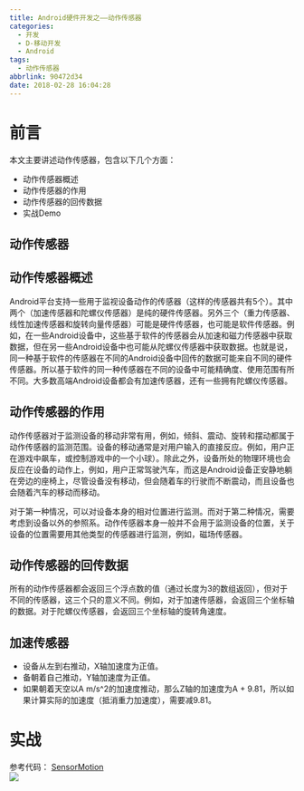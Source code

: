 ```yaml
---
title: Android硬件开发之——动作传感器
categories:
  - 开发
  - D-移动开发
  - Android
tags:
  - 动作传感器
abbrlink: 90472d34
date: 2018-02-28 16:04:28
---
```

# 前言  
本文主要讲述动作传感器，包含以下几个方面：  

- 动作传感器概述
- 动作传感器的作用  
- 动作传感器的回传数据
- 实战Demo   

<!--more-->   
## 动作传感器 
## 动作传感器概述

Android平台支持一些用于监视设备动作的传感器（这样的传感器共有5个）。其中两个（加速传感器和陀螺仪传感器）是纯的硬件传感器。另外三个（重力传感器、线性加速传感器和旋转向量传感器）可能是硬件传感器，也可能是软件传感器。例如，在一些Android设备中，这些基于软件的传感器会从加速和磁力传感器中获取数据，但在另一些Android设备中也可能从陀螺仪传感器中获取数据。也就是说，同一种基于软件的传感器在不同的Android设备中回传的数据可能来自不同的硬件传感器。所以基于软件的同一种传感器在不同的设备中可能精确度、使用范围有所不同。大多数高端Android设备都会有加速传感器，还有一些拥有陀螺仪传感器。  

## 动作传感器的作用  
动作传感器对于监测设备的移动非常有用，例如，倾斜、震动、旋转和摆动都属于动作传感器的监测范围。设备的移动通常是对用户输入的直接反应。例如，用户正在游戏中飙车，或控制游戏中的一个小球）。除此之外，设备所处的物理环境也会反应在设备的动作上，例如，用户正常驾驶汽车，而这是Android设备正安静地躺在旁边的座椅上，尽管设备没有移动，但会随着车的行驶而不断震动，而且设备也会随着汽车的移动而移动。  

对于第一种情况，可以对设备本身的相对位置进行监测。而对于第二种情况，需要考虑到设备以外的参照系。动作传感器本身一般并不会用于监测设备的位置，关于设备的位置需要用其他类型的传感器进行监测，例如，磁场传感器。   
## 动作传感器的回传数据   

所有的动作传感器都会返回三个浮点数的值（通过长度为3的数组返回），但对于不同的传感器，这三个只的意义不同。例如，对于加速传感器，会返回三个坐标轴的数据。对于陀螺仪传感器，会返回三个坐标轴的旋转角速度。  

## 加速传感器  
- 设备从左到右推动，X轴加速度为正值。
- 备朝着自己推动，Y轴加速度为正值。  
- 如果朝着天空以A m/s^2的加速度推动，那么Z轴的加速度为A + 9.81，所以如果计算实际的加速度（抵消重力加速度），需要减9.81。  

# 实战  
参考代码： [SensorMotion][1]   
![][2]  


[1]: https://github.com/PGzxc/SensorMotion
[2]: https://cdn.jsdelivr.net/gh/PGzxc/CDN/blog-image/sensor-event.gif
